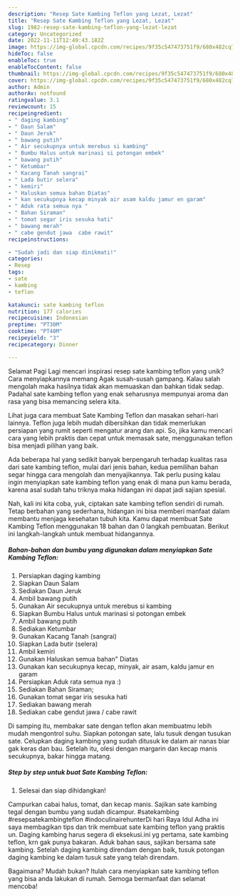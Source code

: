 ```yaml
---
description: "Resep Sate Kambing Teflon yang Lezat, Lezat"
title: "Resep Sate Kambing Teflon yang Lezat, Lezat"
slug: 1982-resep-sate-kambing-teflon-yang-lezat-lezat
category: Uncategorized
date: 2022-11-11T12:49:43.182Z
image: https://img-global.cpcdn.com/recipes/9f35c547473751f9/680x482cq70/sate-kambing-teflon-foto-resep-utama.jpg
hideToc: false
enableToc: true
enableTocContent: false
thumbnail: https://img-global.cpcdn.com/recipes/9f35c547473751f9/680x482cq70/sate-kambing-teflon-foto-resep-utama.jpg
cover: https://img-global.cpcdn.com/recipes/9f35c547473751f9/680x482cq70/sate-kambing-teflon-foto-resep-utama.jpg
author: Admin
authorAv: notfound
ratingvalue: 3.1
reviewcount: 15
recipeingredient:
- " daging kambing"
- " Daun Salam"
- " Daun Jeruk"
- " bawang putih"
- " Air secukupnya untuk merebus si kambing"
- " Bumbu Halus untuk marinasi si potongan embek"
- " bawang putih"
- " Ketumbar"
- " Kacang Tanah sangrai"
- " Lada butir selera"
- " kemiri"
- " Haluskan semua bahan Diatas"
- " kan secukupnya kecap minyak air asam kaldu jamur en garam"
- " Aduk rata semua nya "
- " Bahan Siraman"
- " tomat segar iris sesuka hati"
- " bawang merah"
- " cabe gendut jawa  cabe rawit"
recipeinstructions:

- "Sudah jadi dan siap dinikmati!"
categories:
- Resep
tags:
- sate
- kambing
- teflon

katakunci: sate kambing teflon 
nutrition: 177 calories
recipecuisine: Indonesian
preptime: "PT30M"
cooktime: "PT40M"
recipeyield: "3"
recipecategory: Dinner

---
```



Selamat Pagi Lagi mencari inspirasi resep sate kambing teflon yang unik? Cara menyiapkannya memang Agak susah-susah gampang. Kalau salah mengolah maka hasilnya tidak akan memuaskan dan bahkan tidak sedap. Padahal sate kambing teflon yang enak seharusnya mempunyai aroma dan rasa yang bisa memancing selera kita.


Lihat juga cara membuat Sate Kambing Teflon dan masakan sehari-hari lainnya. Teflon juga lebih mudah dibersihkan dan tidak memerlukan persiapan yang rumit seperti mengatur arang dan api. So, jika kamu mencari cara yang lebih praktis dan cepat untuk memasak sate, menggunakan teflon bisa menjadi pilihan yang baik.

Ada beberapa hal yang sedikit banyak berpengaruh terhadap kualitas rasa dari sate kambing teflon, mulai dari jenis bahan, kedua pemilihan bahan segar hingga cara mengolah dan menyajikannya. Tak perlu pusing kalau ingin menyiapkan sate kambing teflon yang enak di mana pun kamu berada, karena asal sudah tahu triknya maka hidangan ini dapat jadi sajian spesial.


Nah, kali ini kita coba, yuk, ciptakan sate kambing teflon sendiri di rumah. Tetap berbahan yang sederhana, hidangan ini bisa memberi manfaat dalam membantu menjaga kesehatan tubuh kita. Kamu dapat membuat Sate Kambing Teflon menggunakan 18 bahan dan 0 langkah pembuatan. Berikut ini langkah-langkah untuk membuat hidangannya.

<!--inarticleads1-->

##### Bahan-bahan dan bumbu yang digunakan dalam menyiapkan Sate Kambing Teflon:

1. Persiapkan  daging kambing
1. Siapkan  Daun Salam
1. Sediakan  Daun Jeruk
1. Ambil  bawang putih
1. Gunakan  Air secukupnya untuk merebus si kambing
1. Siapkan  Bumbu Halus untuk marinasi si potongan embek
1. Ambil  bawang putih
1. Sediakan  Ketumbar
1. Gunakan  Kacang Tanah (sangrai)
1. Siapkan  Lada butir (selera)
1. Ambil  kemiri
1. Gunakan  Haluskan semua bahan&#34; Diatas
1. Gunakan  kan secukupnya kecap, minyak, air asam, kaldu jamur en garam
1. Persiapkan  Aduk rata semua nya :)
1. Sediakan  Bahan Siraman;
1. Gunakan  tomat segar iris sesuka hati
1. Sediakan  bawang merah
1. Sediakan  cabe gendut jawa / cabe rawit


Di samping itu, membakar sate dengan teflon akan membuatmu lebih mudah mengontrol suhu. Siapkan potongan sate, lalu tusuk dengan tusukan sate. Celupkan daging kambing yang sudah ditusuk ke dalam air nanas biar gak keras dan bau. Setelah itu, olesi dengan margarin dan kecap manis secukupnya, bakar hingga matang. 

<!--inarticleads2-->

##### Step by step untuk buat Sate Kambing Teflon:


1. Selesai dan siap dihidangkan!

Campurkan cabai halus, tomat, dan kecap manis. Sajikan sate kambing tegal dengan bumbu yang sudah dicampur. #satekambing #resepsatekambingteflon #indoculinairehunterDi hari Raya Idul Adha ini saya membagikan tips dan trik membuat sate kambing teflon yang praktis un. Daging kambing harus segera di eksekusi.ini yg pertama, sate kambing teflon, krn gak punya bakaran. Aduk bahan saus, sajikan bersama sate kambing. Setelah daging kambing direndam dengan baik, tusuk potongan daging kambing ke dalam tusuk sate yang telah direndam. 

Bagaimana? Mudah bukan? Itulah cara menyiapkan sate kambing teflon yang bisa anda lakukan di rumah. Semoga bermanfaat dan selamat mencoba!
